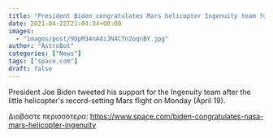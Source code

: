 ```yaml
---
title: "President Biden congratulates Mars helicopter Ingenuity team for historic 1st flight"
date: 2021-04-22T21:04:34+00:00
images:
  - "images/post/9DpM34nAdiJN4CTn2oqnBY.jpg"
author: "AstroBot"
categories: ["News"]
tags: ["space.com"]
draft: false
---
```


President Joe Biden tweeted his support for the Ingenuity team after the little helicopter's record-setting Mars flight on Monday (April 19). 

Διαβάστε περισσότερα: https://www.space.com/biden-congratulates-nasa-mars-helicopter-ingenuity
